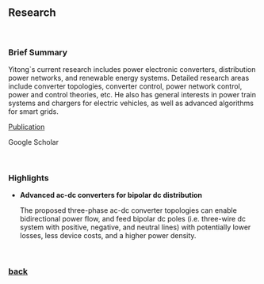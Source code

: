 <br />

## Research

<br />

### Brief Summary

Yitong`s current research includes power electronic converters, distribution power networks, and renewable energy systems. Detailed research areas include converter topologies, converter control, power network control, power and control theories, etc. He also has general interests in power train systems and chargers for electric vehicles, as well as advanced algorithms for smart grids.

[Publication](https://yt-li.github.io/publication)

Google Scholar

<br />

### Highlights

* **Advanced ac-dc converters for bipolar dc distribution**

    The proposed three-phase ac-dc converter topologies can enable bidirectional power flow, and feed bipolar dc poles (i.e. three-wire dc system with positive, negative, and neutral lines) with potentially lower losses, less device costs, and a higher power density.

<br />

### [back](https://yt-li.github.io/)
